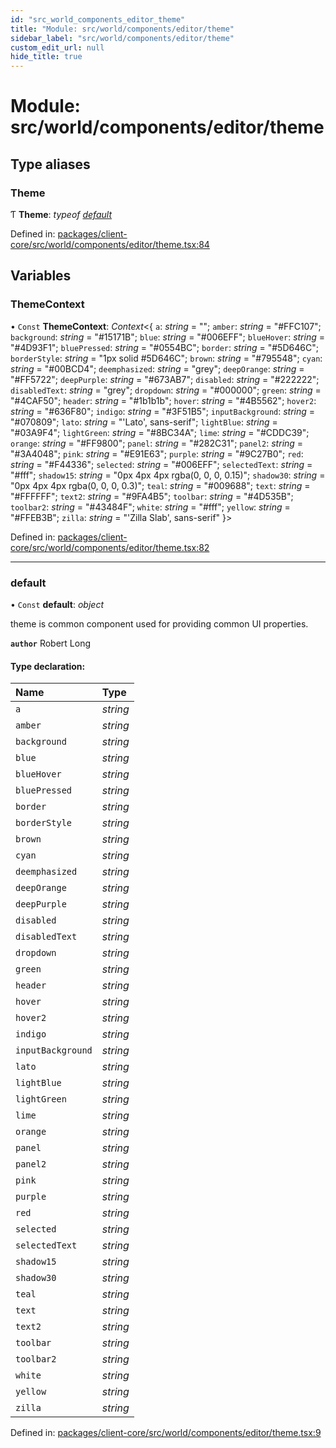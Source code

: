 ```yaml
---
id: "src_world_components_editor_theme"
title: "Module: src/world/components/editor/theme"
sidebar_label: "src/world/components/editor/theme"
custom_edit_url: null
hide_title: true
---
```


# Module: src/world/components/editor/theme

## Type aliases

### Theme

Ƭ **Theme**: *typeof* [*default*](src_world_components_editor_theme.md#default)

Defined in: [packages/client-core/src/world/components/editor/theme.tsx:84](https://github.com/xr3ngine/xr3ngine/blob/716a06460/packages/client-core/src/world/components/editor/theme.tsx#L84)

## Variables

### ThemeContext

• `Const` **ThemeContext**: *Context*<{ `a`: *string* = ""; `amber`: *string* = "#FFC107"; `background`: *string* = "#15171B"; `blue`: *string* = "#006EFF"; `blueHover`: *string* = "#4D93F1"; `bluePressed`: *string* = "#0554BC"; `border`: *string* = "#5D646C"; `borderStyle`: *string* = "1px solid #5D646C"; `brown`: *string* = "#795548"; `cyan`: *string* = "#00BCD4"; `deemphasized`: *string* = "grey"; `deepOrange`: *string* = "#FF5722"; `deepPurple`: *string* = "#673AB7"; `disabled`: *string* = "#222222"; `disabledText`: *string* = "grey"; `dropdown`: *string* = "#000000"; `green`: *string* = "#4CAF50"; `header`: *string* = "#1b1b1b"; `hover`: *string* = "#4B5562"; `hover2`: *string* = "#636F80"; `indigo`: *string* = "#3F51B5"; `inputBackground`: *string* = "#070809"; `lato`: *string* = "'Lato', sans-serif"; `lightBlue`: *string* = "#03A9F4"; `lightGreen`: *string* = "#8BC34A"; `lime`: *string* = "#CDDC39"; `orange`: *string* = "#FF9800"; `panel`: *string* = "#282C31"; `panel2`: *string* = "#3A4048"; `pink`: *string* = "#E91E63"; `purple`: *string* = "#9C27B0"; `red`: *string* = "#F44336"; `selected`: *string* = "#006EFF"; `selectedText`: *string* = "#fff"; `shadow15`: *string* = "0px 4px 4px  rgba(0, 0, 0, 0.15)"; `shadow30`: *string* = "0px 4px 4px  rgba(0, 0, 0, 0.3)"; `teal`: *string* = "#009688"; `text`: *string* = "#FFFFFF"; `text2`: *string* = "#9FA4B5"; `toolbar`: *string* = "#4D535B"; `toolbar2`: *string* = "#43484F"; `white`: *string* = "#fff"; `yellow`: *string* = "#FFEB3B"; `zilla`: *string* = "'Zilla Slab', sans-serif" }\>

Defined in: [packages/client-core/src/world/components/editor/theme.tsx:82](https://github.com/xr3ngine/xr3ngine/blob/716a06460/packages/client-core/src/world/components/editor/theme.tsx#L82)

___

### default

• `Const` **default**: *object*

theme is common component used for providing common UI properties.

**`author`** Robert Long

#### Type declaration:

Name | Type |
:------ | :------ |
`a` | *string* |
`amber` | *string* |
`background` | *string* |
`blue` | *string* |
`blueHover` | *string* |
`bluePressed` | *string* |
`border` | *string* |
`borderStyle` | *string* |
`brown` | *string* |
`cyan` | *string* |
`deemphasized` | *string* |
`deepOrange` | *string* |
`deepPurple` | *string* |
`disabled` | *string* |
`disabledText` | *string* |
`dropdown` | *string* |
`green` | *string* |
`header` | *string* |
`hover` | *string* |
`hover2` | *string* |
`indigo` | *string* |
`inputBackground` | *string* |
`lato` | *string* |
`lightBlue` | *string* |
`lightGreen` | *string* |
`lime` | *string* |
`orange` | *string* |
`panel` | *string* |
`panel2` | *string* |
`pink` | *string* |
`purple` | *string* |
`red` | *string* |
`selected` | *string* |
`selectedText` | *string* |
`shadow15` | *string* |
`shadow30` | *string* |
`teal` | *string* |
`text` | *string* |
`text2` | *string* |
`toolbar` | *string* |
`toolbar2` | *string* |
`white` | *string* |
`yellow` | *string* |
`zilla` | *string* |

Defined in: [packages/client-core/src/world/components/editor/theme.tsx:9](https://github.com/xr3ngine/xr3ngine/blob/716a06460/packages/client-core/src/world/components/editor/theme.tsx#L9)
